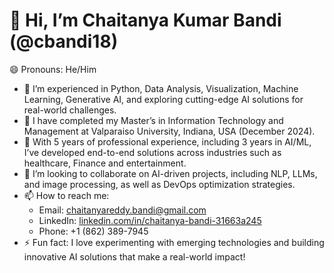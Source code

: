# 👋 Hi, I’m Chaitanya Kumar Bandi (@cbandi18)
  😄 Pronouns: He/Him

- 👀 I’m experienced in Python, Data Analysis, Visualization, Machine Learning, Generative AI, and exploring cutting-edge AI solutions for real-world challenges.
- 🌱 I have completed my Master’s in Information Technology and Management at Valparaiso University, Indiana, USA (December 2024).
- 💼 With 5 years of professional experience, including 3 years in AI/ML, I’ve developed end-to-end solutions across industries such as healthcare, Finance and entertainment.
- 💞️ I’m looking to collaborate on AI-driven projects, including NLP, LLMs, and image processing, as well as DevOps optimization strategies.
- 📫 How to reach me:  
  - Email: [chaitanyareddy.bandi@gmail.com](mailto:chaitanyareddy.bandi@gmail.com)  
  - LinkedIn: [linkedin.com/in/chaitanya-bandi-31663a245](https://www.linkedin.com/in/cb183)  
  - Phone: +1 (862) 389-7945
- ⚡ Fun fact: I love experimenting with emerging technologies and building innovative AI solutions that make a real-world impact!

<!---
cbandi18/cbandi18 is a ✨ special ✨ repository because its `README.md` (this file) appears on your GitHub profile.
You can click the Preview link to take a look at your changes.
--->
